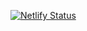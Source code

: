 [![Netlify Status](https://api.netlify.com/api/v1/badges/f61a99f2-fbb9-49f7-99fb-8d17e61e7060/deploy-status)](https://app.netlify.com/sites/bildit-chat/deploys)
